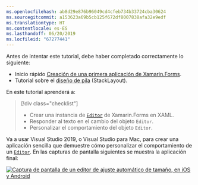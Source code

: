 ```yaml
---
ms.openlocfilehash: ab8d29e876b96049cd4cfeb734b33724cba30624
ms.sourcegitcommit: a153623a69b5cb125f672df8007838afa32e9edf
ms.translationtype: HT
ms.contentlocale: es-ES
ms.lasthandoff: 06/20/2019
ms.locfileid: "67277441"
---
```

Antes de intentar este tutorial, debe haber completado correctamente lo siguiente:

- Inicio rápido [Creación de una primera aplicación de Xamarin.Forms](~/get-started/first-app/index.md).
- Tutorial sobre el [diseño de pila](~/get-started/tutorials/stacklayout/index.yml) (StackLayout).

En este tutorial aprenderá a:

> [!div class="checklist"]
> - Crear una instancia de [`Editor`](xref:Xamarin.Forms.Editor) de Xamarin.Forms en XAML.
> - Responder al texto en el cambio del objeto `Editor`.
> - Personalizar el comportamiento del objeto `Editor`.

Va a usar Visual Studio 2019, o Visual Studio para Mac, para crear una aplicación sencilla que demuestre cómo personalizar el comportamiento de un [`Editor`](xref:Xamarin.Forms.Editor). En las capturas de pantalla siguientes se muestra la aplicación final:

[![Captura de pantalla de un editor de ajuste automático de tamaño, en iOS y Android](../images/customize-behavior.png "Editor de ajuste automático de tamaño")](../images/customize-behavior-large.png#lightbox "Editor de ajuste automático de tamaño")
